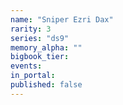 ```yaml
---
name: "Sniper Ezri Dax"
rarity: 3
series: "ds9"
memory_alpha: ""
bigbook_tier:
events:
in_portal:
published: false
---
```

